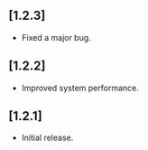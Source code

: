 ## [1.2.3]
- Fixed a major bug.

## [1.2.2]
- Improved system performance.

## [1.2.1]
- Initial release.
